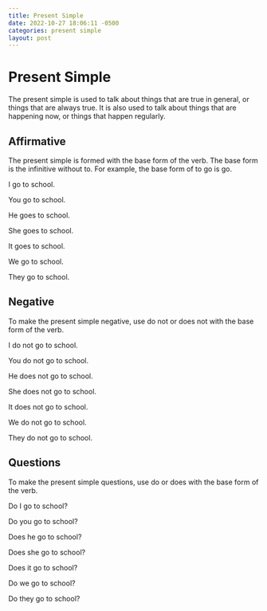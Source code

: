 ```yaml
---
title: Present Simple
date: 2022-10-27 18:06:11 -0500
categories: present simple
layout: post
---
```


# Present Simple

The present simple is used to talk about things that are true in general, or things that are always true. It is also used to talk about things that are happening now, or things that happen regularly.


## Affirmative

The present simple is formed with the base form of the verb. The base form is the infinitive without to. For example, the base form of to go is go.

I go to school.

You go to school.

He goes to school.

She goes to school.

It goes to school.

We go to school.

They go to school.

## Negative

To make the present simple negative, use do not or does not with the base form of the verb.

I do not go to school.

You do not go to school.

He does not go to school.

She does not go to school.

It does not go to school.

We do not go to school.

They do not go to school.

## Questions

To make the present simple questions, use do or does with the base form of the verb.

Do I go to school?

Do you go to school?

Does he go to school?

Does she go to school?

Does it go to school?

Do we go to school?

Do they go to school?
